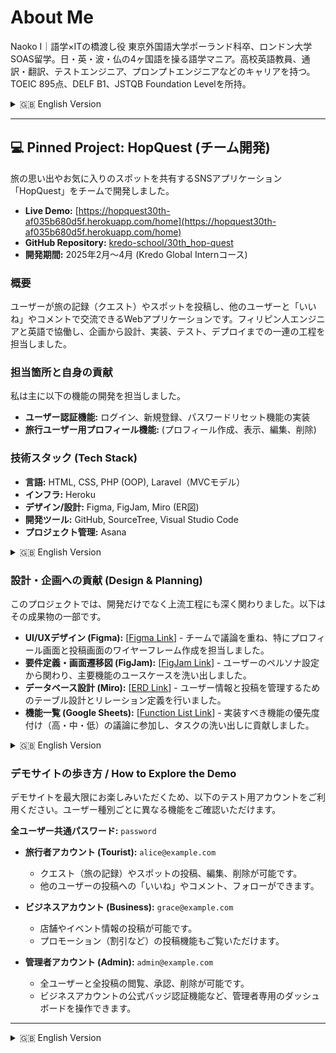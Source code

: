 # About Me
Naoko I｜語学×ITの橋渡し役
 東京外国語大学ポーランド科卒、ロンドン大学SOAS留学。日・英・波・仏の4ヶ国語を操る語学マニア。高校英語教員、通訳・翻訳、テストエンジニア、プロンプトエンジニアなどのキャリアを持つ。TOEIC 895点、DELF B1、JSTQB Foundation Levelを所持。

<details>
<summary>🇬🇧 English Version</summary>

# About Me
Naoko I | Bridging the gap between languages and IT
A graduate of Tokyo University of Foreign Studies (Polish Studies) and an exchange student at SOAS University of London. I am a language enthusiast fluent in four languages: Japanese, English, Polish, and French. My professional background includes roles as a high school English teacher, interpreter/translator, test engineer, and prompt engineer. I hold TOEIC 895, DELF B1, and JSTQB Foundation Level certifications.

</details>

---

## 💻 Pinned Project: HopQuest (チーム開発)

旅の思い出やお気に入りのスポットを共有するSNSアプリケーション「HopQuest」をチームで開発しました。

- **Live Demo:** [https://hopquest30th-af035b680d5f.herokuapp.com/home](https://hopquest30th-af035b680d5f.herokuapp.com/home)
- **GitHub Repository:** [kredo-school/30th_hop-quest](https://github.com/kredo-school/30th_hop-quest)
- **開発期間:** 2025年2月〜4月 (Kredo Global Internコース)

### 概要
ユーザーが旅の記録（クエスト）やスポットを投稿し、他のユーザーと「いいね」やコメントで交流できるWebアプリケーションです。フィリピン人エンジニアと英語で協働し、企画から設計、実装、テスト、デプロイまでの一連の工程を担当しました。

### 担当箇所と自身の貢献
私は主に以下の機能の開発を担当しました。
- **ユーザー認証機能:** ログイン、新規登録、パスワードリセット機能の実装
- **旅行ユーザー用プロフィール機能:** (プロフィール作成、表示、編集、削除)

### 技術スタック (Tech Stack)
- **言語:** HTML, CSS, PHP (OOP), Laravel（MVCモデル）
- **インフラ:** Heroku
- **デザイン/設計:** Figma, FigJam, Miro (ER図)
- **開発ツール:** GitHub, SourceTree, Visual Studio Code
- **プロジェクト管理:** Asana

<details>
<summary>🇬🇧 English Version</summary>

## 💻 Pinned Project: HopQuest (Team Project)

I co-developed "HopQuest," a social media application for sharing travel memories and favorite spots.

- **Live Demo:** [https://hopquest30th-af035b680d5f.herokuapp.com/home](https://hopquest30th-af035b680d5f.herokuapp.com/home)
- **GitHub Repository:** [kredo-school/30th_hop-quest](https://github.com/kredo-school/30th_hop-quest)
- **Development Period:** Feb - Apr 2025 (Kredo Global Intern Course)

### Overview
This web application allows users to post their travel logs (Quests) and favorite locations (Spots), and interact with other users through likes and comments. I collaborated with Filipino engineers in English, participating in the entire development lifecycle from planning and design to implementation, testing, and deployment.

### My Role & Contributions
I was primarily responsible for developing the following features:
- **User Authentication:** Implemented login, user registration, and password reset functionalities.
- **Profile Feature for Tourists:** Handled the full CRUD (Create, Read, Update, Delete) functionality for user profiles.

  
### Tech Stack
- **Languages:** HTML, CSS, PHP (OOP), Laravel (MVC)
- **Infrastructure:** Heroku
- **Design/Planning:** Figma, FigJam, Miro (ERD)
- **Development Tools:** GitHub, SourceTree, Visual Studio Code
- **Project Management:** Asana

</details>

### 設計・企画への貢献 (Design & Planning)
このプロジェクトでは、開発だけでなく上流工程にも深く関わりました。以下はその成果物の一部です。

- **UI/UXデザイン (Figma):** [[Figma Link](https://www.figma.com/design/iI9CpITCkxdQ1mhstX9T6r/Hop-Quest?node-id=0-1&p=f&t=uHhk3C31MYPw29i7-0)] - チームで議論を重ね、特にプロフィール画面と投稿画面のワイヤーフレーム作成を担当しました。
- **要件定義・画面遷移図 (FigJam):** [[FigJam Link](https://www.figma.com/board/IoZBE25mxU9oExZQ4kdBCz/HopQuest--Figjam-?t=Ycm7hIrIM099On9u-0)] - ユーザーのペルソナ設定から関わり、主要機能のユースケースを洗い出しました。
- **データベース設計 (Miro):** [[ERD Link](https://miro.com/app/board/uXjVIekk1Fs=/)] - ユーザー情報と投稿を管理するためのテーブル設計とリレーション定義を行いました。
- **機能一覧 (Google Sheets):** [[Function List Link](https://docs.google.com/spreadsheets/d/1bUNQ4iTASRtS-117SRm98DEvHwaX3_SYSGMPHKIHnyM/edit?gid=1716781624#gid=1716781624)] - 実装すべき機能の優先度付け（高・中・低）の議論に参加し、タスクの洗い出しに貢献しました。

<details>
<summary>🇬🇧 English Version</summary>

### Contributions in Design & Planning
In this project, I was deeply involved not only in development but also in the upstream processes. Below are some of the key deliverables from that phase.

- **UI/UX Design (Figma):** [[Figma Link](https://www.figma.com/design/iI9CpITCkxdQ1mhstX9T6r/Hop-Quest?node-id=0-1&p=f&t=uHhk3C31MYPw29i7-0)] - Through team discussions, I was specifically in charge of creating wireframes for the user profile and post submission pages.
- **Requirement Definition & Screen Transitions (FigJam):** [[FigJam Link](https://www.figma.com/board/IoZBE25mxU9oExZQ4kdBCz/HopQuest--Figjam-?t=Ycm7hIrIM099On9u-0)] - I participated from the initial user persona setup and was involved in defining the use cases for major features.
- **Database Design (Miro):** [[ERD Link](https://miro.com/app/board/uXjVIekk1Fs=/)] - I designed the tables and defined the relationships for managing user data and posts.
- **Function List (Google Sheets):** [[Function List Link](https://docs.google.com/spreadsheets/d/1bUNQ4iTASRtS-117SRm98DEvHwaX3_SYSGMPHKIHnyM/edit?gid=1716781624#gid=1716781624)] - I contributed to discussions on prioritizing features (high, medium, low) and helped in outlining development tasks.

</details>


### デモサイトの歩き方 / How to Explore the Demo
デモサイトを最大限にお楽しみいただくため、以下のテスト用アカウントをご利用ください。ユーザー種別ごとに異なる機能をご確認いただけます。

**全ユーザー共通パスワード:** `password`

- **旅行者アカウント (Tourist):** `alice@example.com`
  - クエスト（旅の記録）やスポットの投稿、編集、削除が可能です。
  - 他のユーザーの投稿への「いいね」やコメント、フォローができます。

- **ビジネスアカウント (Business):** `grace@example.com`
  - 店舗やイベント情報の投稿が可能です。
  - プロモーション（割引など）の投稿機能もご覧いただけます。

- **管理者アカウント (Admin):** `admin@example.com`
  - 全ユーザーと全投稿の閲覧、承認、削除が可能です。
  - ビジネスアカウントの公式バッジ認証機能など、管理者専用のダッシュボードを操作できます。

---

<details>
<summary>🇬🇧 English Version</summary>

### How to Explore the Demo Site
To fully experience the features of the demo site, please use the following test accounts. Each user role has access to different functionalities.

**Common Password for all users:** `password`

- **Tourist Account:** `alice@example.com`
  - You can create, read, update, and delete "Quests" (travel logs) and "Spots."
  - You can also "like," comment on, and "follow" other users' posts.

- **Business Account:** `grace@example.com`
  - This account can post information about their own businesses and events.
  - You can also explore the feature for posting special promotions (e.g., discounts).

- **Admin Account:** `admin@example.com`
  - With this account, you can view, approve, and delete all users and posts on the platform.
  - You can navigate the admin-exclusive dashboard, which includes features like verifying business accounts with an official badge.

</details>
